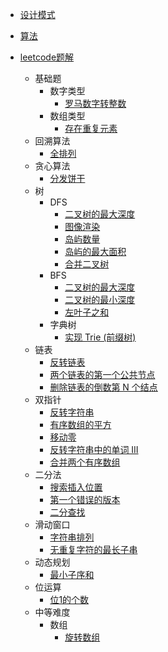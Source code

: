 
- [设计模式](/magic-code/design-patterns)

- [算法](/magic-code/algorithm)

- [leetcode题解](/magic-code/leetcode)

    - 基础题
        - 数字类型
            - [罗马数字转整数](/magic-code/leetcode/romanToInt.md)
        - 数组类型
            - [存在重复元素](/magic-code/leetcode/contains-duplicate.md)
    - 回溯算法
        - [全排列](/magic-code/leetcode/permutations.md)
    - 贪心算法
        - [分发饼干](/magic-code/leetcode/assign-cookies.md)
    - 树
        - DFS
            - [二叉树的最大深度](/magic-code/leetcode/tree-maxDepth-dfs.md)
            - [图像渲染](/magic-code/leetcode/flood-fill.md)
            - [岛屿数量](/magic-code/leetcode/num-of-lands.md)
            - [岛屿的最大面积](/magic-code/leetcode/max-area-of-island.md)
            - [合并二叉树](/magic-code/leetcode/merge-two-binary-trees.md)
        - BFS
            - [二叉树的最大深度](/magic-code/leetcode/tree-maxDepth-bfs.md)
            - [二叉树的最小深度](/magic-code/leetcode/tree-minDepth.md)
            - [左叶子之和](/magic-code/leetcode/sum-of-left-leaves.md)
        - 字典树
            - [实现 Trie (前缀树)](/magic-code/leetcode/trie.md) 
    - 链表
        - [反转链表](/magic-code/leetcode/reverse-list.md)
        - [两个链表的第一个公共节点](/magic-code/leetcode/get-intersection-node.md)
        - [删除链表的倒数第 N 个结点](/magic-code/leetcode/remove-nth-from-end.md)
    - 双指针
        - [反转字符串](/magic-code/leetcode/reverse-string.md)
        - [有序数组的平方](/magic-code/leetcode/squares-of-a-sorted-array.md)
        - [移动零](/magic-code/leetcode/move-zeroes.md)
        - [反转字符串中的单词 III](/magic-code/leetcode/reverse-words-in-a-string-iii.md)
        - [合并两个有序数组](/magic-code/leetcode/merge-sorted-array.md)
    - 二分法
        - [搜索插入位置](/magic-code/leetcode/search-insert.md)
        - [第一个错误的版本](/magic-code/leetcode/first-wrong-version.md)
        - [二分查找](/magic-code/leetcode/binary-search.md)
    - 滑动窗口
        - [字符串排列](/magic-code/leetcode/permutation-in-string.md)
        - [无重复字符的最长子串](/magic-code/leetcode/no-repeat-char.md)
    - 动态规划
        - [最小子序和](/magic-code/leetcode/maximum-subarray.md)
    - 位运算
        - [位1的个数](/magic-code/leetcode/hamming-weight.md)
    - 中等难度
        - 数组
            - [旋转数组](/magic-code/leetcode/rotate-array.md)

